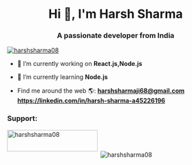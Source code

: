 <h1 align="center">Hi 👋, I'm Harsh Sharma</h1>
<h3 align="center">A passionate developer from India</h3>

<p align="left"> <a href="https://github.com/ryo-ma/github-profile-trophy"><img src="https://github-profile-trophy.vercel.app/?username=harshsharma08" alt="harshsharma08" /></a> </p>

- 🔭 I’m currently working on **React.js,Node.js**

- 🌱 I’m currently learning **Node.js**

- Find me around the web 🌎: **harshsharmaji68@gmail.com https://linkedin.com/in/harsh-sharma-a45226196**


<h3 align="left">Support:</h3>
<p><a href="https://www.buymeacoffee.com/harshsharma08"> <img align="left" src="https://cdn.buymeacoffee.com/buttons/v2/default-yellow.png" height="50" width="210" alt="harshsharma08" /></a></p><br><br>

<p>&nbsp;<img align="center" src="https://github-readme-stats.vercel.app/api?username=harshsharma08&show_icons=true&locale=en" alt="harshsharma08" /></p>
